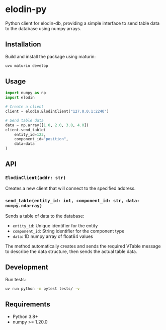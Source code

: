 # elodin-py

Python client for elodin-db, providing a simple interface to send table data to the database using numpy arrays.

## Installation

Build and install the package using maturin:

```bash
uvx maturin develop
```

## Usage

```python
import numpy as np
import elodin

# Create a client
client = elodin.ElodinClient("127.0.0.1:2240")

# Send table data
data = np.array([1.0, 2.0, 3.0, 4.0])
client.send_table(
    entity_id=123,
    component_id="position",
    data=data
)
```

## API

### `ElodinClient(addr: str)`

Creates a new client that will connect to the specified address.

### `send_table(entity_id: int, component_id: str, data: numpy.ndarray)`

Sends a table of data to the database:
- `entity_id`: Unique identifier for the entity
- `component_id`: String identifier for the component type
- `data`: 1D numpy array of float64 values

The method automatically creates and sends the required VTable message to describe the data structure, then sends the actual table data.

## Development

Run tests:

```bash
uv run python -m pytest tests/ -v
```

## Requirements

- Python 3.8+
- numpy >= 1.20.0
